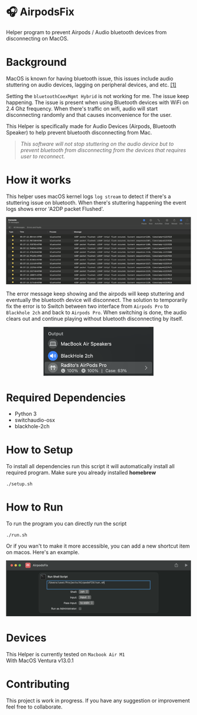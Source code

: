 # 🎧 AirpodsFix 
Helper program to prevent Airpods / Audio bluetooth devices from disconnecting on MacOS.

# Background
MacOS is known for having bluetooth issue, this issues include audio stuttering on audio devices, lagging on peripheral devices, and etc. [[1]](https://gist.github.com/xbeta/e60fddd012e95202bbbe)

Setting the ``bluetoothCoexMgmt Hybrid`` is not working for me. The issue keep happening. The issue is present when using Bluetooth devices with WiFi on 2.4 Ghz frequency. When there's traffic on wifi, audio will start disconnecting randomly and that causes inconvenience for the user.

This Helper is specifically made for Audio Devices (Airpods, Bluetooth Speaker) to help prevent bluetooth disconnecting from Mac.

> *This software will not stop stuttering on the audio device but to prevent bluetooth from disconnecting from the devices that requires user to reconnect.*

# How it works
This helper uses macOS kernel logs ``log stream`` to detect if there's a stuttering issue on bluetooth. When there's stuttering happening the event logs shows error 'A2DP packet Flushed'.

![Console](./.media/console.png)

The error message keep showing and the airpods will keep stuttering and eventually the bluetooth device will disconnect. The solution to temporarily fix the error is to Switch between two interface from `Airpods Pro` to `Blackhole 2ch` and back to `Airpods Pro`. When switching is done, the audio clears out and continue playing without bluetooth disconnecting by itself.

<center>
<img src="./.media/interface.png" width="300px" alt="interface"/>
</center>

# Required Dependencies
* Python 3
* switchaudio-osx
* blackhole-2ch

# How to Setup
To install all dependencies run this script it will automatically install all required program. Make sure you already installed **homebrew**

```
./setup.sh
```

# How to Run
To run the program you can directly run the script
```
./run.sh
```

Or if you wan't to make it more accessible, you can add a new shortcut item on macos. Here's an example.

![Shortcut](./.media/shortcut.png)

# Devices
This Helper is currently tested on `Macbook Air M1`<br>
With MacOS Ventura v13.0.1

# Contributing
This project is work in progress. If you have any suggestion or improvement feel free to collaborate.